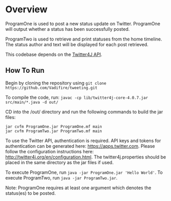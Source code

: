 # Overview
ProgramOne is used to post a new status update on Twitter. ProgramOne will output whether a status has been successfully posted.

ProgramTwo is used to retrieve and print statuses from the home timeline. The status author and text will be displayed for each post retrieved.

This codebase depends on the [Twitter4J API](http://twitter4j.org/). 

## How To Run

Begin by cloning the repository using ```git clone https://github.com/Vadifire/tweeting.git```

To compile the code, run: ```javac -cp lib/twitter4j-core-4.0.7.jar src/main/*.java -d out/```

CD into the /out/ directory and run the following commands to build the jar files:

```
jar cvfm ProgramOne.jar ProgramOne.mf main
jar cvfm ProgramTwo.jar ProgramTwo.mf main
```

To use the Twitter API, authentication is required.  API keys and tokens for authentication can be generated here: https://apps.twitter.com. Please follow the configuration instructions here: http://twitter4j.org/en/configuration.html. The twitter4j.properties should be placed in the same directory as the jar files if used.

To execute ProgramOne, run ```java -jar ProgramOne.jar 'Hello World'```. To execute ProgramTwo, run ```java -jar ProgramTwo.jar```. 

Note: ProgramOne requires at least one argument which denotes the status(es) to be posted. 

